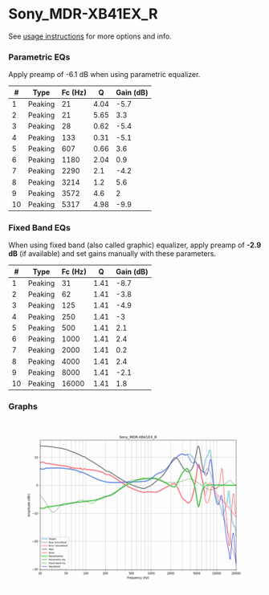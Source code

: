 # Sony_MDR-XB41EX_R
See [usage instructions](https://github.com/jaakkopasanen/AutoEq#usage) for more options and info.

### Parametric EQs
Apply preamp of -6.1 dB when using parametric equalizer.

|   # | Type    |   Fc (Hz) |    Q |   Gain (dB) |
|-----|---------|-----------|------|-------------|
|   1 | Peaking |        21 | 4.04 |        -5.7 |
|   2 | Peaking |        21 | 5.65 |         3.3 |
|   3 | Peaking |        28 | 0.62 |        -5.4 |
|   4 | Peaking |       133 | 0.31 |        -5.1 |
|   5 | Peaking |       607 | 0.66 |         3.6 |
|   6 | Peaking |      1180 | 2.04 |         0.9 |
|   7 | Peaking |      2290 | 2.1  |        -4.2 |
|   8 | Peaking |      3214 | 1.2  |         5.6 |
|   9 | Peaking |      3572 | 4.6  |         2   |
|  10 | Peaking |      5317 | 4.98 |        -9.9 |

### Fixed Band EQs
When using fixed band (also called graphic) equalizer, apply preamp of **-2.9 dB** (if available) and set gains manually with these parameters.

|   # | Type    |   Fc (Hz) |    Q |   Gain (dB) |
|-----|---------|-----------|------|-------------|
|   1 | Peaking |        31 | 1.41 |        -8.7 |
|   2 | Peaking |        62 | 1.41 |        -3.8 |
|   3 | Peaking |       125 | 1.41 |        -4.9 |
|   4 | Peaking |       250 | 1.41 |        -3   |
|   5 | Peaking |       500 | 1.41 |         2.1 |
|   6 | Peaking |      1000 | 1.41 |         2.4 |
|   7 | Peaking |      2000 | 1.41 |         0.2 |
|   8 | Peaking |      4000 | 1.41 |         2.4 |
|   9 | Peaking |      8000 | 1.41 |        -2.1 |
|  10 | Peaking |     16000 | 1.41 |         1.8 |

### Graphs
![](./Sony_MDR-XB41EX_R.png)
